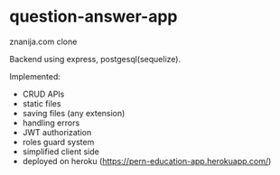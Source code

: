 # question-answer-app
znanija.com clone

Backend using express, postgesql(sequelize).

Implemented:
  * CRUD APIs
  * static files
  * saving files (any extension)
  * handling errors
  * JWT authorization
  * roles guard system
  * simplified client side
  * deployed on heroku (https://pern-education-app.herokuapp.com/)

